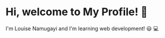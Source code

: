# Hi, welcome to My Profile! 🚀
I'm Louise Namugayi and I'm learning web development! :smiley: :computer:

